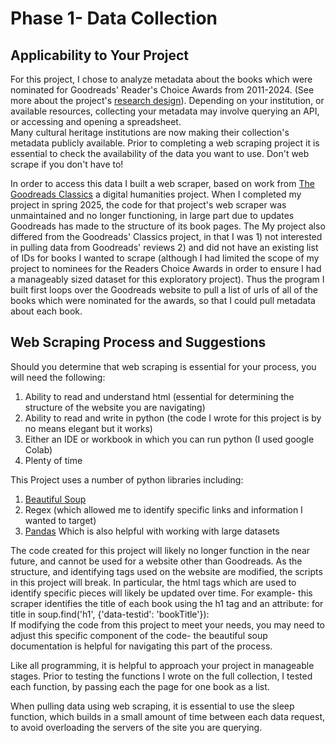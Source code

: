 # Phase 1- Data Collection 

## Applicability to Your Project
For this project, I chose to analyze metadata about the books which were nominated for Goodreads' Reader's Choice Awards from 2011-2024.  (See more about the project's [research design](/research-design+analysis/research-design.md)).  Depending on your institution, or available resources, collecting your metadata may involve querying an API, or accessing and opening a spreadsheet.  
Many cultural heritage institutions are now making their collection's metadata publicly available. Prior to completing a web scraping project it is essential to check the availability of the data you want to use.  Don't web scrape if you don't have to!

In order to access this data I built a web scraper, based on work from [The Goodreads Classics](https://github.com/maria-antoniak/goodreads-scraper) a digital humanities project. When I completed my project in spring 2025, the code for that project's web scraper was unmaintained and no longer functioning, in large part due to updates Goodreads has made to the structure of its book pages.  The My project also differed from the Goodreads' Classics project, in that I was 1) not interested in pulling data from Goodreads' reviews 2) and did not have an existing list of IDs for books I wanted to scrape (although I had limited the scope of my project to nominees for the Readers Choice Awards in order to ensure I had a manageably sized dataset for this exploratory project).  Thus the program I built first loops over the Goodreads website to pull a list of urls of all of the books which were nominated for the awards, so that I could pull metadata about each book.

## Web Scraping Process and Suggestions
Should you determine that web scraping is essential for your process, you will need the following:
1) Ability to read and understand html (essential for determining the structure of the website you are navigating)
2) Ability to read and write in python (the code I wrote for this project is by no means elegant but it works)  
3) Either an IDE or workbook in which you can run python (I used google Colab)
2) Plenty of time

This Project uses a number of python libraries including:
1) [Beautiful Soup](https://beautiful-soup-4.readthedocs.io/en/latest/)  
2) Regex (which allowed me to identify specific links and information I wanted to target)  
3) [Pandas](https://pandas.pydata.org/docs/) Which is also helpful with working with large datasets  

The code created for this project will likely no longer function in the near future, and cannot be used for a website other than Goodreads.  As the structure, and identifying tags used on the website are modified, the scripts in this project will break.  In particular, the html tags which are used to identify specific pieces will likely be updated over time.
    For example- this scraper identifies the title of each book using the h1 tag and an attribute: 
        for title in soup.find('h1', {'data-testid': 'bookTitle'}):  
    If modifying the code from this project to meet your needs, you may need to adjust this specific component of the code- the beautiful soup documentation is helpful for navigating this part of the process.

Like all programming, it is helpful to approach your project in manageable stages. Prior to testing the functions I wrote on the full collection, I tested each function, by passing each the page for one book as a list.  

When pulling data using web scraping, it is essential to use the sleep function, which builds in a small amount of time between each data request, to avoid overloading the servers of the site you are querying.  